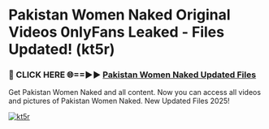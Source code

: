 # Pakistan Women Naked Original Videos 0nlyFans Leaked - Files Updated! (kt5r)

<h3>🔴 CLICK HERE 🌐==►► <a href="https://tinyurl.com/yckcrads" rel="nofollow">Pakistan Women Naked Updated Files</a></h3>

Get Pakistan Women Naked and all content. Now you can access all videos and pictures of Pakistan Women Naked. New Updated Files 2025!

[![kt5r](https://i.imgur.com/hpKpOFt.gif)](https://tinyurl.com/yckcrads)

